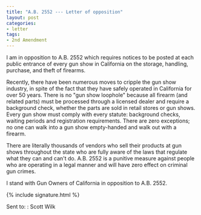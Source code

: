 ```yaml
---
title: "A.B. 2552 --- Letter of opposition"
layout: post
categories:
- letter
tags:
- 2nd Amendment
---
```


I am in opposition to A.B. 2552 which requires notices to be posted at each public entrance of every gun show in California on the storage, handling, purchase, and theft of firearms.

Recently, there have been numerous moves to cripple the gun show industry, in spite of the fact that they have safely operated in California for over 50 years. There is no "gun show loophole" because all firearm (and related parts) must be processed through a licensed dealer and require a background check, whether the parts are sold in retail stores or gun shows. Every gun show must comply with every statute: background checks, waiting periods and registration requirements. There are zero exceptions; no one can walk into a gun show empty-handed and walk out with a firearm.

There are literally thousands of vendors who sell their products at gun shows throughout the state who are fully aware of the laws that regulate what they can and can't do. A.B. 2552 is a punitive measure against people who are operating in a legal manner and will have zero effect on criminal gun crimes.

I stand with Gun Owners of California in opposition to A.B. 2552.

{% include signature.html %}

Sent to:
: Scott Wilk
